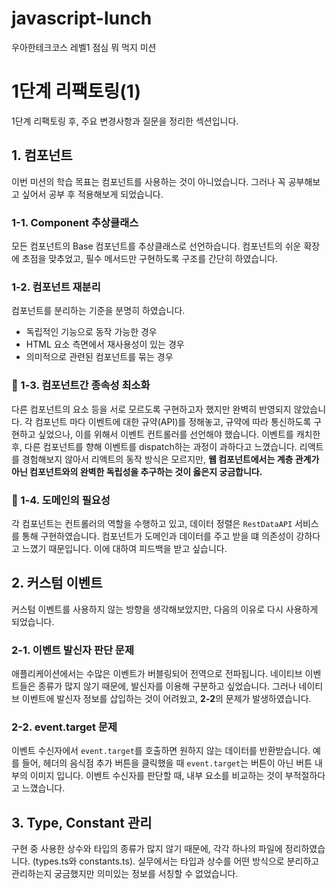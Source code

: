 # javascript-lunch

우아한테크코스 레벨1 점심 뭐 먹지 미션

# 1단계 리팩토링(1)

1단계 리팩토링 후, 주요 변경사항과 질문을 정리한 섹션입니다.

## 1. 컴포넌트

이번 미션의 학습 목표는 컴포넌트를 사용하는 것이 아니었습니다. 그러나 꼭 공부해보고 싶어서 공부 후 적용해보게 되었습니다.

### 1-1. Component 추상클래스

모든 컴포넌트의 Base 컴포넌트를 추상클래스로 선언하습니다. 컴포넌트의 쉬운 확장에 초점을 맞추었고, 필수 메서드만 구현하도록 구조를 간단히 하였습니다.

### 1-2. 컴포넌트 재분리

컴포넌트를 분리하는 기준을 분명히 하였습니다.

- 독립적인 기능으로 동작 가능한 경우
- HTML 요소 측면에서 재사용성이 있는 경우
- 의미적으로 관련된 컴포넌트를 묶는 경우

### 📌 1-3. 컴포넌트간 종속성 최소화

다른 컴포넌트의 요소 등을 서로 모르도록 구현하고자 했지만 완벽히 반영되지 않았습니다. 각 컴포넌트 마다 이벤트에 대한 규약(API)를 정해놓고, 규약에 따라 통신하도록 구현하고 싶었으나, 이를 위해서 이벤트 컨트롤러를 선언해야 했습니다. 이벤트를 캐치한 후, 다른 컴포넌트를 향해 이벤트를 dispatch하는 과정이 과하다고 느꼈습니다. 리액트를 경험해보지 않아서 리액트의 동작 방식은 모르지만, **웹 컴포넌트에서는 계층 관계가 아닌 컴포넌트와의 완벽한 독립성을 추구하는 것이 옳은지 궁금합니다.**

### 📌 1-4. 도메인의 필요성

각 컴포넌트는 컨트롤러의 역할을 수행하고 있고, 데이터 정렬은 `RestDataAPI` 서비스를 통해 구현하였습니다. 컴포넌트가 도메인과 데이터를 주고 받을 떄 의존성이 강하다고 느꼈기 때문입니다. 이에 대하여 피드백을 받고 싶습니다.

## 2. 커스텀 이벤트

커스텀 이벤트를 사용하지 않는 방향을 생각해보았지만, 다음의 이유로 다시 사용하게 되었습니다.

### 2-1. 이벤트 발신자 판단 문제

애플리케이션에서는 수많은 이벤트가 버블링되어 전역으로 전파됩니다. 네이티브 이벤트들은 종류가 많지 않기 때문에, 발신자를 이용해 구분하고 싶었습니다. 그러나 네이티브 이벤트에 발신자 정보를 삽입하는 것이 어려웠고, **2-2**의 문제가 발생하였습니다.

### 2-2. event.target 문제

이벤트 수신자에서 `event.target`를 호출하면 원하지 않는 데이터를 반환받습니다. 예를 들어, 헤더의 음식점 추가 버튼을 클릭했을 때 `event.target`는 버튼이 아닌 버튼 내부의 이미지 입니다. 이벤트 수신자를 판단할 때, 내부 요소를 비교하는 것이 부적절하다고 느꼈습니다.

## 3. Type, Constant 관리

구현 중 사용한 상수와 타입의 종류가 많지 않기 때문에, 각각 하나의 파일에 정리하였습니다. (types.ts와 constants.ts). 실무에서는 타입과 상수를 어떤 방식으로 분리하고 관리하는지 궁금했지만 의미있는 정보를 서칭할 수 없었습니다.
